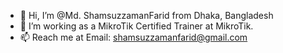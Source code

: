 - 👋 Hi, I’m @Md. ShamsuzzamanFarid from Dhaka, Bangladesh
- 👀 I’m working as a MikroTik Certified Trainer at MikroTik.
- 📫 Reach me at Email: shamsuzzamanfarid@gmail.com

<!---
ShamsuzzamanFarid/ShamsuzzamanFarid is a ✨ special ✨ repository because its `README.md` (this file) appears on your GitHub profile.
You can click the Preview link to take a look at your changes
